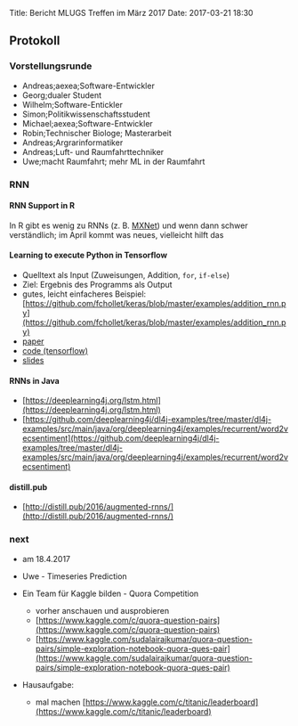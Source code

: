 Title: Bericht MLUGS Treffen im März 2017
Date: 2017-03-21 18:30

## Protokoll

### Vorstellungsrunde

- Andreas;aexea;Software-Entwickler
- Georg;dualer Student
- Wilhelm;Software-Entickler
- Simon;Politikwissenschaftsstudent
- Michael;aexea;Software-Entwickler
- Robin;Technischer Biologe; Masterarbeit
- Andreas;Argrarinformatiker
- Andreas;Luft- und Raumfahrttechniker
- Uwe;macht Raumfahrt; mehr ML in der Raumfahrt


### RNN

#### RNN Support in R

In R gibt es wenig zu RNNs (z. B. [MXNet](http://mxnet.io/)) und wenn dann schwer verständlich; im April kommt was neues, vielleicht hilft das


#### Learning to execute Python in Tensorflow

- Quelltext als Input (Zuweisungen, Addition, `for`, `if-else`)
- Ziel: Ergebnis des Programms als Output
- gutes, leicht einfacheres Beispiel: [https://github.com/fchollet/keras/blob/master/examples/addition_rnn.py](https://github.com/fchollet/keras/blob/master/examples/addition_rnn.py)
- [paper](https://arxiv.org/abs/1410.4615)
- [code (tensorflow)](https://github.com/raindeer/seq2seq_experiments)
- [slides](https://docs.google.com/presentation/d/14hkW1uOC7TUk2iPknvDUHN_vZKHkQwyd5NwLLavxErs)


#### RNNs in Java

- [https://deeplearning4j.org/lstm.html](https://deeplearning4j.org/lstm.html)
- [https://github.com/deeplearning4j/dl4j-examples/tree/master/dl4j-examples/src/main/java/org/deeplearning4j/examples/recurrent/word2vecsentiment](https://github.com/deeplearning4j/dl4j-examples/tree/master/dl4j-examples/src/main/java/org/deeplearning4j/examples/recurrent/word2vecsentiment)


#### distill.pub

- [http://distill.pub/2016/augmented-rnns/](http://distill.pub/2016/augmented-rnns/)


### next

- am 18.4.2017
- Uwe - Timeseries Prediction
- Ein Team für Kaggle bilden - Quora Competition
    * vorher anschauen und ausprobieren
    * [https://www.kaggle.com/c/quora-question-pairs](https://www.kaggle.com/c/quora-question-pairs)
    * [https://www.kaggle.com/sudalairajkumar/quora-question-pairs/simple-exploration-notebook-quora-ques-pair](https://www.kaggle.com/sudalairajkumar/quora-question-pairs/simple-exploration-notebook-quora-ques-pair)

- Hausaufgabe:
    * mal machen [https://www.kaggle.com/c/titanic/leaderboard](https://www.kaggle.com/c/titanic/leaderboard)
